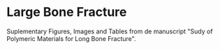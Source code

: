 # Large Bone Fracture
Suplementary Figures, Images and Tables from de manuscript "Sudy of Polymeric Materials for Long Bone Fracture".

